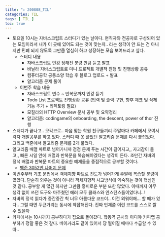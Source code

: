 ```yaml
---
title: "✍ 200808_TIL"
categories: TIL
tags: [ TIL ]
toc: true
---
```


- 토요일 10시는 자바스크립트 스터디가 있는 날이다. 현직자와 전공자로 구성되어 있는 모임이라서 내가 이 곳에 있어도 되는 것이 맞는지.. 라는 생각이 안 드는 건 아니지만 민폐 되지 않도록 그만큼 열심히 하고 성장하는 모습 보여드리고 싶다.
  - 스터디 내용
    - 자바스크립트 인강 정해진 분량 만큼 듣고 발표
    - 바닐라 자바스크립트로 미니 프로젝트 개별적 진행 및 진행상황 공유
    - 컴퓨터공학 공통소양 학습 후 블로그 업로드 + 발표
    - 알고리즘 문제 풀이
  - 이번주 학습 내용
    - 자바스크립트 변수 ~ 반복문까지 인강 듣기
    - Todo List 프로젝트 진행상황 공유 (입력 및 출력 구현, 향후 체크 및 삭제 기능 추가 + 리펙토링 필요)
    - 모질라의 HTTP Overview 문서 공부 및 요약정리
    - 알고리즘: codingame의 onboarding, the descent, power of thor 진행
- 스터디가 끝나고.. 모각코로.. 마음 맞는 학원 친구들끼리 주말마다 카페에서 모여서 각자 개발공부를 하고 있다. 스터디 때 못 풀었던 알고리즘 문제를 다시 붙잡았다. 그리고 백준에서 알고리즘 문제를 2개 풀었다. 
- 알고리즘 배열 파트로 넘어가니까 점점 문제 푸는 시간이 길어지고,, 자괴감이 들고,, 빠른 시일 안에 배열과 반복문을 복습해야겠다는 생각이 든다. 조만간 자바의 정석 배열과 반복문 파트의 중요한 예제들을 중점적으로 공부할 것이다.
  - [백준 3052번 나머지 문제](https://hayeon17kim.github.io/algorithm/2020/08/08/baekjoon3052)
- 이번주부터 기초 문법에서 객체지향 파트로 진도가 넘어가게 주말에 복습할 분량이 많았다. 단순히 외우는 것이 아니라 객체지향적 사고방식에 익숙하는 것이 핵심인 것 같다. 공부할 게 많긴 하지만 그만큼 흥미로운 부분 또한 많았다. 이때까지 아무 생각 없이 쓰던 도구와 마주쳤던 에러 모두 클래스와 인스턴스들이었다니..!
- 자바의 정석 읽다가 중간중간 헉 너무 아름다운 코드야.. 이건 외워야해... 할 때가 있다.. 그럴 때면 두근거리는 동시에 착잡해진다. 진짜 언제쯤 이런 코드를 스스로 짤 수 있을까  
- 카페에서는 10시까지 공부하다가 집으로 돌아갔다. 학동역 근처의 이디야 커피랩 공부하기 정말 좋은 것 같다. 베이커리도 같이 있어서 당 떨어질 때마다 수급할 수 있따..
